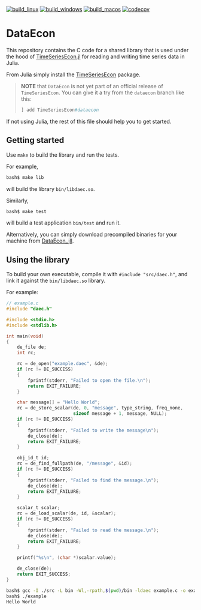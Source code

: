 
[![build_linux](https://github.com/bankofcanada/DataEcon/actions/workflows/build_linux.yml/badge.svg)](https://github.com/bankofcanada/DataEcon/actions/workflows/build_linux.yml)
[![build_windows](https://github.com/bankofcanada/DataEcon/actions/workflows/build_windows.yml/badge.svg)](https://github.com/bankofcanada/DataEcon/actions/workflows/build_windows.yml)
[![build_macos](https://github.com/bankofcanada/DataEcon/actions/workflows/build_macos.yml/badge.svg)](https://github.com/bankofcanada/DataEcon/actions/workflows/build_macos.yml)
[![codecov](https://codecov.io/gh/bankofcanada/DataEcon/branch/main/graph/badge.svg?token=5BE01J5G6W)](https://codecov.io/gh/bankofcanada/DataEcon)

# DataEcon

This repository contains the C code for a shared library that is used under the
hood of [TimeSeriesEcon.jl](https://github.com/bankofcanada/TimeSeriesEcon.jl)
for reading and writing time series data in Julia.

From Julia simply install the
[TimeSeriesEcon](https://github.com/bankofcanada/TimeSeriesEcon.jl) package.

> **NOTE** that `DataEcon` is not yet part of an official release of
> `TimeSeriesEcon`. You can give it a try from the `dataecon` branch like this:
> ```julia
> ] add TimeSeriesEcon#dataecon 
> ```

If not using Julia, the rest of this file should help you to get started. 

## Getting started

Use `make` to build the library and run the tests.

For example,
```bash
bash$ make lib
```
will build the library `bin/libdaec.so`.

Similarly,
```bash
bash$ make test
```
will build a test application `bin/test` and run it.

Alternatively, you can simply download precompiled binaries for your machine from [DataEcon_jll](https://github.com/JuliaBinaryWrappers/DataEcon_jll.jl/releases).

## Using the library

To build your own executable, compile it with `#include "src/daec.h"`, and link it against the `bin/libdaec.so` library.  

For example:
```C
// example.c
#include "daec.h"

#include <stdio.h>
#include <stdlib.h>

int main(void)
{
    de_file de;
    int rc;

    rc = de_open("example.daec", &de);
    if (rc != DE_SUCCESS)
    {
        fprintf(stderr, "Failed to open the file.\n");
        return EXIT_FAILURE;
    }

    char message[] = "Hello World";
    rc = de_store_scalar(de, 0, "message", type_string, freq_none,
                         sizeof message + 1, message, NULL);
    if (rc != DE_SUCCESS)
    {
        fprintf(stderr, "Failed to write the message\n");
        de_close(de);
        return EXIT_FAILURE;
    }

    obj_id_t id;
    rc = de_find_fullpath(de, "/message", &id);
    if (rc != DE_SUCCESS)
    {
        fprintf(stderr, "Failed to find the message.\n");
        de_close(de);
        return EXIT_FAILURE;
    }

    scalar_t scalar;
    rc = de_load_scalar(de, id, &scalar);
    if (rc != DE_SUCCESS)
    {
        fprintf(stderr, "Failed to read the message.\n");
        de_close(de);
        return EXIT_FAILURE;
    }

    printf("%s\n", (char *)scalar.value);

    de_close(de);
    return EXIT_SUCCESS;
}

```

```bash
bash$ gcc -I ./src -L bin -Wl,-rpath,$(pwd)/bin -ldaec example.c -o example
bash$ ./example
Hello World
```

